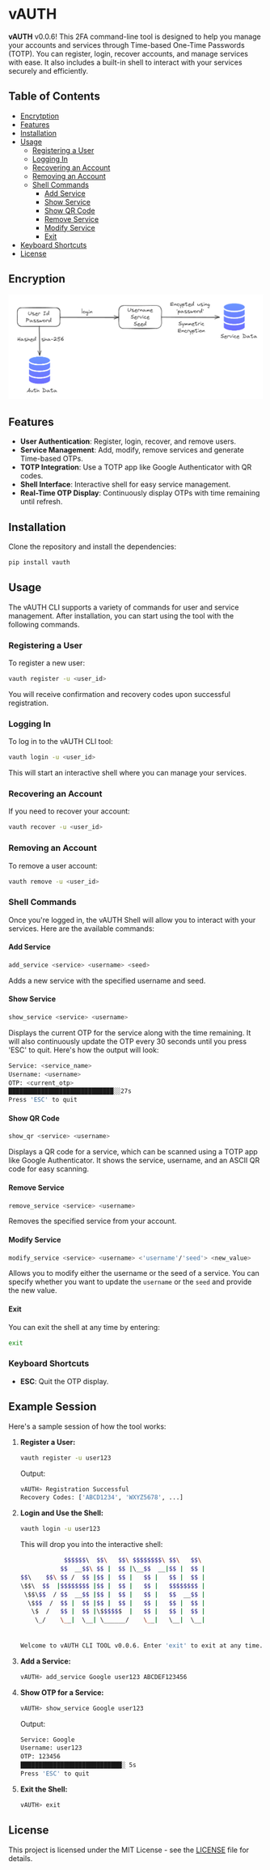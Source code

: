 # vAUTH

**vAUTH** v0.0.6! This 2FA command-line tool is designed to help you manage your accounts and services through Time-based One-Time Passwords (TOTP). You can register, login, recover accounts, and manage services with ease. It also includes a built-in shell to interact with your services securely and efficiently.

## Table of Contents

- [Encrytption](#encryption)
- [Features](#features)
- [Installation](#installation)
- [Usage](#usage)
  - [Registering a User](#registering-a-user)
  - [Logging In](#logging-in)
  - [Recovering an Account](#recovering-an-account)
  - [Removing an Account](#removing-an-account)
  - [Shell Commands](#shell-commands)
    - [Add Service](#add-service)
    - [Show Service](#show-service)
    - [Show QR Code](#show-qr-code)
    - [Remove Service](#remove-service)
    - [Modify Service](#modify-service)
    - [Exit](#exit)
- [Keyboard Shortcuts](#keyboard-shortcuts)
- [License](#license)

## Encryption

![alt text](encryption.png)

## Features

- **User Authentication**: Register, login, recover, and remove users.
- **Service Management**: Add, modify, remove services and generate Time-based OTPs.
- **TOTP Integration**: Use a TOTP app like Google Authenticator with QR codes.
- **Shell Interface**: Interactive shell for easy service management.
- **Real-Time OTP Display**: Continuously display OTPs with time remaining until refresh.

## Installation

Clone the repository and install the dependencies:

```bash
pip install vauth
```

## Usage

The vAUTH CLI supports a variety of commands for user and service management. After installation, you can start using the tool with the following commands.

### Registering a User

To register a new user:

```bash
vauth register -u <user_id>
```

You will receive confirmation and recovery codes upon successful registration.

### Logging In

To log in to the vAUTH CLI tool:

```bash
vauth login -u <user_id>
```

This will start an interactive shell where you can manage your services.

### Recovering an Account

If you need to recover your account:

```bash
vauth recover -u <user_id>
```

### Removing an Account

To remove a user account:

```bash
vauth remove -u <user_id>
```

### Shell Commands

Once you're logged in, the vAUTH Shell will allow you to interact with your services. Here are the available commands:

#### Add Service

```bash
add_service <service> <username> <seed>
```

Adds a new service with the specified username and seed.

#### Show Service

```bash
show_service <service> <username>
```

Displays the current OTP for the service along with the time remaining. It will also continuously update the OTP every 30 seconds until you press 'ESC' to quit. Here's how the output will look:

```bash
Service: <service_name>
Username: <username>
OTP: <current_otp>
█████████████████████████████░░27s
Press 'ESC' to quit
```

#### Show QR Code

```bash
show_qr <service> <username>
```

Displays a QR code for a service, which can be scanned using a TOTP app like Google Authenticator. It shows the service, username, and an ASCII QR code for easy scanning.

#### Remove Service

```bash
remove_service <service> <username>
```

Removes the specified service from your account.

#### Modify Service

```bash
modify_service <service> <username> <'username'/'seed'> <new_value>
```

Allows you to modify either the username or the seed of a service. You can specify whether you want to update the `username` or the `seed` and provide the new value.

#### Exit

You can exit the shell at any time by entering:

```bash
exit
```

### Keyboard Shortcuts

- **ESC**: Quit the OTP display.

## Example Session

Here's a sample session of how the tool works:

1. **Register a User:**

   ```bash
   vauth register -u user123
   ```

   Output:

   ```bash
   vAUTH> Registration Successful
   Recovery Codes: ['ABCD1234', 'WXYZ5678', ...]
   ```

2. **Login and Use the Shell:**

   ```bash
   vauth login -u user123
   ```

   This will drop you into the interactive shell:

   ```bash
               $$$$$$\  $$\   $$\ $$$$$$$$\ $$\   $$\ 
              $$  __$$\ $$ |  $$ |\__$$  __|$$ |  $$ |
   $$\    $$\ $$ /  $$ |$$ |  $$ |   $$ |   $$ |  $$ |
   \$$\  $$  |$$$$$$$$ |$$ |  $$ |   $$ |   $$$$$$$$ |
    \$$\$$  / $$  __$$ |$$ |  $$ |   $$ |   $$  __$$ |
     \$$$  /  $$ |  $$ |$$ |  $$ |   $$ |   $$ |  $$ |
      \$  /   $$ |  $$ |\$$$$$$  |   $$ |   $$ |  $$ |
       \_/    \__|  \__| \______/    \__|   \__|  \__|


   Welcome to vAUTH CLI TOOL v0.0.6. Enter 'exit' to exit at any time.
   ```

3. **Add a Service:**

   ```bash
   vAUTH> add_service Google user123 ABCDEF123456
   ```

4. **Show OTP for a Service:**

   ```bash
   vAUTH> show_service Google user123
   ```

   Output:

   ```bash
   Service: Google
   Username: user123
   OTP: 123456
   ████████████████████████████░ 5s
   Press 'ESC' to quit
   ```

5. **Exit the Shell:**

   ```bash
   vAUTH> exit
   ```

## License

This project is licensed under the MIT License - see the [LICENSE](LICENSE) file for details.
